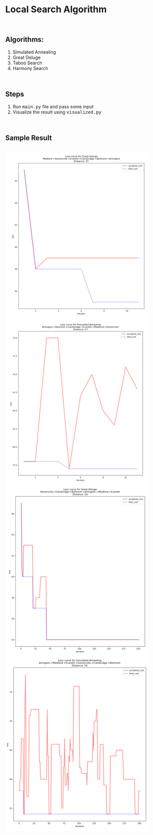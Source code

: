 <h1>Local Search Algorithm</h1>
<br>
<div>
    <h2>Algorithms:</h2>
    <ol>
        <li>Simulated Annealing</li>
        <li>Great Deluge</li>
        <li>Taboo Search</li>
        <li>Harmony Search</li>
    </ol>
</div>
<br>
<div>
    <h2>Steps</h2>
    <ol>
        <li>Run <samp>main.py</samp> file and pass some input</li>
        <li>Visualize the result using <samp>visualized.py</samp></li>
    </ol>
</div>
<br>
<div>
    <h2>Sample Result</h2>
    <br>
    <img src='img/sample1.png' >
    <br>
    <img src='img/sample2.png'>
    <br>
    <img src='img/sample3.png'>
    <br>
    <img src='img/sample4.png' >
</div>
